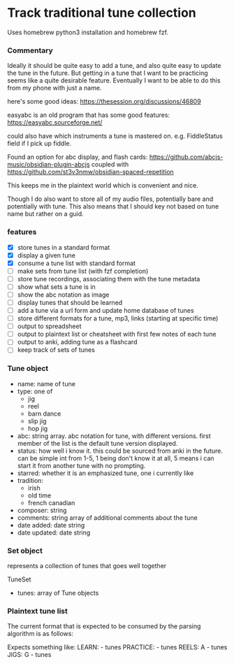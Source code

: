 # Track traditional tune collection

Uses homebrew python3 installation and homebrew fzf.

### Commentary
Ideally it should be quite easy to add a tune, and also quite easy to update the tune in the future. But getting in a tune that I want to be practicing seems like a quite desirable feature. Eventually I want to be able to do this from my phone with just a name.

here's some good ideas: https://thesession.org/discussions/46809

easyabc is an old program that has some good features:
https://easyabc.sourceforge.net/

could also have which instruments a tune is mastered on.
e.g. FiddleStatus field if I pick up fiddle.

Found an option for abc display, and flash cards:
https://github.com/abcjs-music/obsidian-plugin-abcjs
coupled with
https://github.com/st3v3nmw/obsidian-spaced-repetition

This keeps me in the plaintext world which is convenient and nice.

Though I do also want to store all of my audio files, potentially bare and potentially with tune.
This also means that I should key not based on tune name but rather on a guid.

### features
- [x] store tunes in a standard format
- [x] display a given tune
- [x] consume a tune list with standard format
- [ ] make sets from tune list (with fzf completion)
- [ ] store tune recordings, associating them with the tune metadata
- [ ] show what sets a tune is in
- [ ] show the abc notation as image
- [ ] display tunes that should be learned
- [ ] add a tune via a url form and update home database of tunes
- [ ] store different formats for a tune, mp3, links (starting at specific time)
- [ ] output to spreadsheet
- [ ] output to plaintext list or cheatsheet with first few notes of each tune
- [ ] output to anki, adding tune as a flashcard
- [ ] keep track of sets of tunes

### Tune object

- name: name of tune
- type: one of
    - jig
    - reel
    - barn dance
    - slip jig
    - hop jig
- abc: string array. abc notation for tune, with different versions. first member of the list is the default tune version displayed.
- status: how well i know it. this could be sourced from anki in the future. can be simple int from 1-5, 1 being don't know it at all, 5 means i can start it from another tune with no prompting.
- starred: whether it is an emphasized tune, one i currently like
- tradition:
    - irish
    - old time
    - french canadian
- composer: string
- comments: string array of additional comments about the tune
- date added: date string
- date updated: date string

### Set object
represents a collection of tunes that goes well together

TuneSet
- tunes: array of Tune objects

### Plaintext tune list

The current format that is expected to be consumed by the parsing algorithm is as follows:

Expects something like:
LEARN:
    - tunes
PRACTICE:
    - tunes
REELS:
A
    - tunes
JIGS:
G
    - tunes